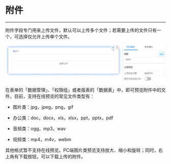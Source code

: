 # 附件
***
附件字段专门用来上传文件，默认可以上传多个文件；若需要上传的文件只有一个，可选择仅允许上传单个文件。

![附件][附件]

在表单的「数据管理」、「权限组」或者报表的「数据表」中，即可预览附件中的文件。目前，支持在线预览的常见文件类型有：

- 图片类：jpg，jpeg，png，gif

- 办公类：doc，docx，xls，xlsx，ppt，pptx，pdf

- 音频类：ogg，mp3，wav

- 视频类：mp4，m4v，webm

其他格式暂不支持在线预览。PC端图片类预览支持放大、缩小和旋转；同时，右上角有下载按钮，可以下载上传的附件。





[附件]:..\assets\设计页面\附件.jpg